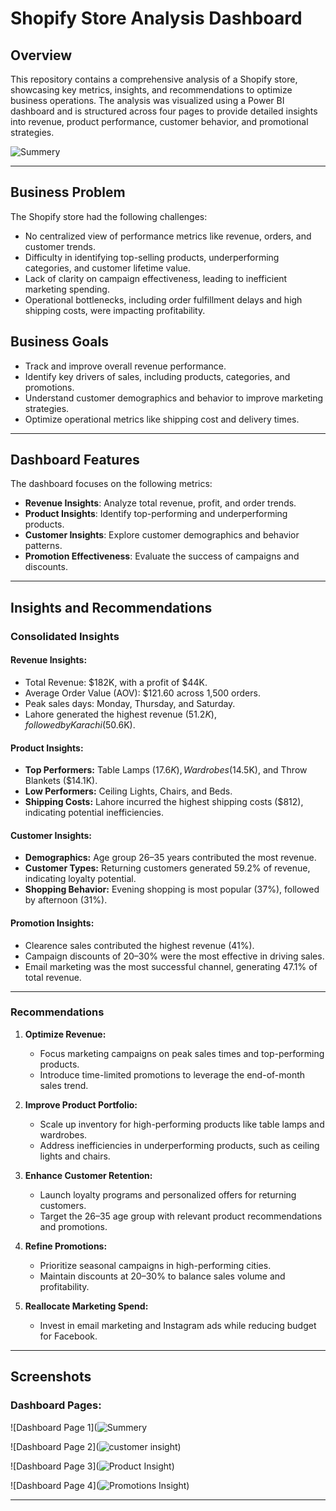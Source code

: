 # Shopify Store Analysis Dashboard

## **Overview**
This repository contains a comprehensive analysis of a Shopify store, showcasing key metrics, insights, and recommendations to optimize business operations. The analysis was visualized using a Power BI dashboard and is structured across four pages to provide detailed insights into revenue, product performance, customer behavior, and promotional strategies.

![Summery](https://github.com/user-attachments/assets/c2018872-ba73-46b5-a9a1-b83f98e1e9c8)

---

## **Business Problem**
The Shopify store had the following challenges:
- No centralized view of performance metrics like revenue, orders, and customer trends.
- Difficulty in identifying top-selling products, underperforming categories, and customer lifetime value.
- Lack of clarity on campaign effectiveness, leading to inefficient marketing spending.
- Operational bottlenecks, including order fulfillment delays and high shipping costs, were impacting profitability.

## **Business Goals**
- Track and improve overall revenue performance.
- Identify key drivers of sales, including products, categories, and promotions.
- Understand customer demographics and behavior to improve marketing strategies.
- Optimize operational metrics like shipping cost and delivery times.

---
## **Dashboard Features**
The dashboard focuses on the following metrics:
- **Revenue Insights**: Analyze total revenue, profit, and order trends.
- **Product Insights**: Identify top-performing and underperforming products.
- **Customer Insights**: Explore customer demographics and behavior patterns.
- **Promotion Effectiveness**: Evaluate the success of campaigns and discounts.

---

## **Insights and Recommendations**
### **Consolidated Insights**

#### **Revenue Insights:**
- Total Revenue: $182K, with a profit of $44K.
- Average Order Value (AOV): $121.60 across 1,500 orders.
- Peak sales days: Monday, Thursday, and Saturday.
- Lahore generated the highest revenue ($51.2K), followed by Karachi ($50.6K).

#### **Product Insights:**
- **Top Performers:** Table Lamps ($17.6K), Wardrobes ($14.5K), and Throw Blankets ($14.1K).
- **Low Performers:** Ceiling Lights, Chairs, and Beds.
- **Shipping Costs:** Lahore incurred the highest shipping costs ($812), indicating potential inefficiencies.

#### **Customer Insights:**
- **Demographics:** Age group 26–35 years contributed the most revenue.
- **Customer Types:** Returning customers generated 59.2% of revenue, indicating loyalty potential.
- **Shopping Behavior:** Evening shopping is most popular (37%), followed by afternoon (31%).

#### **Promotion Insights:**
- Clearence sales contributed the highest revenue (41%).
- Campaign discounts of 20–30% were the most effective in driving sales.
- Email marketing was the most successful channel, generating 47.1% of total revenue.

---

### **Recommendations**
1. **Optimize Revenue:**
   - Focus marketing campaigns on peak sales times and top-performing products.
   - Introduce time-limited promotions to leverage the end-of-month sales trend.

2. **Improve Product Portfolio:**
   - Scale up inventory for high-performing products like table lamps and wardrobes.
   - Address inefficiencies in underperforming products, such as ceiling lights and chairs.

3. **Enhance Customer Retention:**
   - Launch loyalty programs and personalized offers for returning customers.
   - Target the 26–35 age group with relevant product recommendations and promotions.

4. **Refine Promotions:**
   - Prioritize seasonal campaigns in high-performing cities.
   - Maintain discounts at 20–30% to balance sales volume and profitability.

5. **Reallocate Marketing Spend:**
   - Invest in email marketing and Instagram ads while reducing budget for Facebook.

---

## **Screenshots**
### **Dashboard Pages:**
![Dashboard Page 1](![Summery](https://github.com/user-attachments/assets/c8d2ba02-4b36-45c7-8138-17824824f695)

![Dashboard Page 2](![customer insight](https://github.com/user-attachments/assets/76f2fe8d-daa5-4eb7-bd5e-345b5ace45d0))

![Dashboard Page 3](![Product Insight](https://github.com/user-attachments/assets/04dd145b-a349-4cf0-a4f1-692ab3b9ead8))

![Dashboard Page 4](![Promotions Insight](https://github.com/user-attachments/assets/897f1ba4-f744-4779-9ad9-8e185756df09))

---


